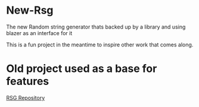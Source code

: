 # New-Rsg
The new Random string generator thats backed up by a library and using blazer as an interface for it

This is a fun project in the meantime to inspire other work that comes along. 


# Old project used as a base for features
[RSG Repository](https://github.com/Reapism/RSG)
